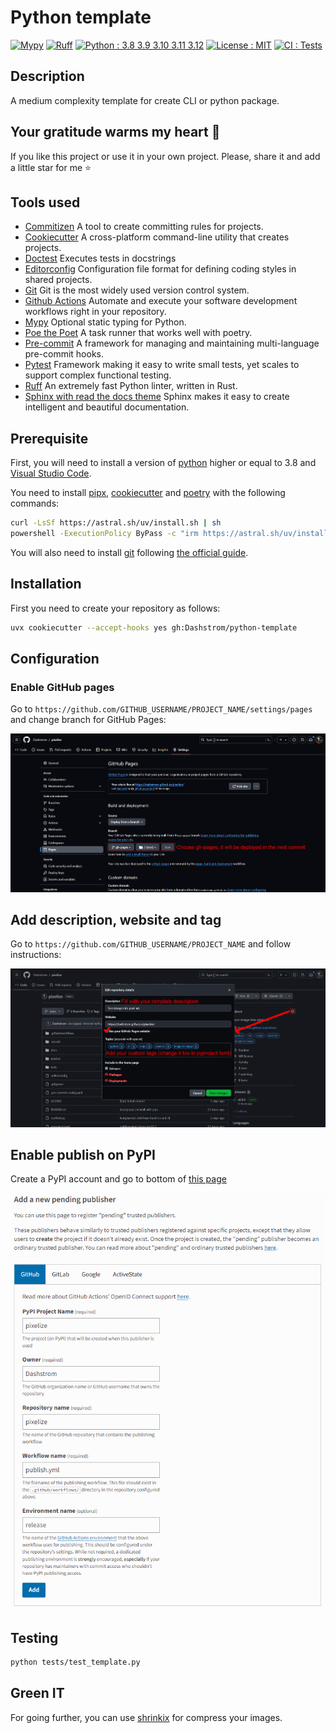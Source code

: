 # Python template

[![Mypy](https://www.mypy-lang.org/static/mypy_badge.svg)](https://mypy-lang.org/)
[![Ruff](https://img.shields.io/endpoint?url=https://raw.githubusercontent.com/astral-sh/ruff/main/assets/badge/v2.json)](https://github.com/astral-sh/ruff)
[![Python : 3.8 3.9 3.10 3.11 3.12](https://img.shields.io/badge/python-3.8%20|%203.9%20|%203.10%20|%203.11%20|%203.12-%23007EC6.svg)](https://devguide.python.org/versions)
[![License : MIT](https://img.shields.io/badge/license-MIT-green.svg)](https://gitlab.utc.fr/utcode/utcode-autofill/blob/main/LICENSE)
[![CI : Tests](https://github.com/Dashstrom/python-template/actions/workflows/tests.yml/badge.svg)](https://github.com/Dashstrom/python-template/actions/workflows/tests.yml)

## Description

A medium complexity template for create CLI or python package.

## Your gratitude warms my heart 💖

If you like this project or use it in your own project.
Please, share it and add a little star for me ⭐

## Tools used

- [Commitizen](https://github.com/commitizen-tools/commitizen) A tool to create committing rules for projects.
- [Cookiecutter](https://www.cookiecutter.io) A cross-platform command-line utility that creates projects.
- [Doctest](https://docs.pytest.org/en/7.4.x/how-to/doctest.html) Executes tests in docstrings
- [Editorconfig](https://editorconfig.org/) Configuration file format for defining coding styles in shared projects.
- [Git](https://git-scm.com/) Git is the most widely used version control system.
- [Github Actions](https://docs.github.com/en/actions) Automate and execute your software development workflows right in your repository.
- [Mypy](https://mypy.readthedocs.io/en/stable) Optional static typing for Python.
- [Poe the Poet](https://poethepoet.natn.io/index.html) A task runner that works well with poetry.
- [Pre-commit](https://pre-commit.com) A framework for managing and maintaining multi-language pre-commit hooks.
- [Pytest](https://docs.pytest.org/en/7.4.x) Framework making it easy to write small tests, yet scales to support complex functional testing.
- [Ruff](https://beta.ruff.rs/docs/rules) An extremely fast Python linter, written in Rust.
- [Sphinx with read the docs theme](https://sphinx-rtd-theme.readthedocs.io/en/stable) Sphinx makes it easy to create intelligent and beautiful documentation.

## Prerequisite

First, you will need to install a version of [python](https://www.python.org) higher or equal to 3.8 and [Visual Studio Code](https://code.visualstudio.com).

You need to install [pipx](https://pypa.github.io/pipx/installation), [cookiecutter](https://cookiecutter.readthedocs.io/en/1.7.3/installation.html) and [poetry](https://python-poetry.org/docs/#installation) with the following commands:

```bash
curl -LsSf https://astral.sh/uv/install.sh | sh
powershell -ExecutionPolicy ByPass -c "irm https://astral.sh/uv/install.ps1 | iex"
```

You will also need to install [git](https://git-scm.com) following [the official guide](https://git-scm.com/book/en/v2/Getting-Started-Installing-Git).

## Installation

First you need to create your repository as follows:

```bash
uvx cookiecutter --accept-hooks yes gh:Dashstrom/python-template
```

## Configuration

### Enable GitHub pages

Go to `https://github.com/GITHUB_USERNAME/PROJECT_NAME/settings/pages` and change branch for GitHub Pages:

[![Configure GitHub Pages](docs/resources/pages.png)](docs/resources/pages.png)

## Add description, website and tag

Go to `https://github.com/GITHUB_USERNAME/PROJECT_NAME` and follow instructions:

[![Configure GitHub Pages](docs/resources/config.png)](docs/resources/config.png)

## Enable publish on PyPI

Create a PyPI account and go to bottom of [this page](https://pypi.org/manage/account/publishing)

[![Configure PyPI](docs/resources/pypi.png)](docs/resources/pypi.png)

## Testing

```bash
python tests/test_template.py
```

## Green IT

For going further, you can use [shrinkix](https://github.com/Dashstrom/shrinkix) for compress your images.
